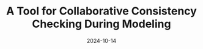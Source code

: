 ---
title: "A Tool for Collaborative Consistency Checking During Modeling"
collection: publications
permalink: /publication/2024_A Tool for Collaborative Consistency Checking During Modeling
excerpt: 'Marchezan, L., Homolka, M., Blokhin, A., Assunção, W. K., Herac, E., & Egyed, A. (2024, September). A Tool for Collaborative Consistency Checking During Modeling. In Proceedings of the ACM/IEEE 27th International Conference on Model Driven Engineering Languages and Systems (pp. 655-659).'
date: 2024-10-14
venue: 'MODELS-COPAMO'
link: 'https://dl.acm.org/doi/abs/10.1145/3652620.3688558'
---